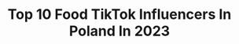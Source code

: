 ---
title: Top 10 Food TikTok Influencers In Poland In 2023
description: >-
  Find top food TikTok influencers in Poland in 2023. Most popular hashtags: #dlaciebie #food #foryou #dc.
platform: TikTok
hits: 80
text_top: Analyze the top-rated TikTok accounts on inBeat.
text_bottom: Our search engine has 80 TikTok influencers like this in Poland for you to connect with.
profiles:
  - username: "meanttobe_together"
    fullname: >-
      Maggie & Kamil
    bio: >-
      🌴kissing when the sun goes down🌅 🏨 Hotels & Food 🥑 #couplegoals
    location: "Poland"
    followers: 25100
    engagement: 954
    commentsToLikes: 0.036399
    id: ck9enunyikxjo0j78pzudhgjj
    verified: false
    hashtags: "#luxurylife, #foryou, #tiktokna, #tiktokuk"
  - username: "lenagryszko"
    fullname: >-
      lenagryszko
    bio: >-
      Life is too short to eat untasty food. Check my IG and YT
    location: "Poland"
    followers: 254200
    engagement: 1508
    commentsToLikes: 0.013161
    id: ck95vzwkn028m0j78s4pw9o56
    verified: true
    hashtags: "#przepis, #maj, #lenagryszko, #jajko"
  - username: "k_rutyna"
    fullname: >-
      Rutyna
    bio: >-
      Hi👋 Follow the life of Rutyna🖤🍸 INSTAGRAM📸: @rutyna.cocktails.music.food
    location: "Poland"
    followers: 24000
    engagement: 593
    commentsToLikes: 0.006845
    id: ckb9jxor9bex20j237tw8lb53
    verified: false
    hashtags: "#blinkeecity, #toptiktok, #hulajnoga, #beer"
  - username: "natalia_gmyrek"
    fullname: >-
      natalia_gmyrek
    bio: >-
      MasterChef 6 🇵🇱 Fotograf👉 Rubinowe Studio 📸 Kucharz👉 Studio FOOD&FOTO🧁
    location: "Poland"
    followers: 14800
    engagement: 609
    commentsToLikes: 0.010611
    id: ck9shqyw8uquy0j78t85re6rk
    verified: true
    hashtags: "#grzyby, #masterchef, #foodie, #dlaciebie"
  - username: "kubachuba"
    fullname: >-
      Kubachuba
    bio: >-
      Food, drink and fun 😄
    location: "Poland"
    followers: 5337
    engagement: 378
    commentsToLikes: 0.012060
    id: ckbl31c5g07op0j23rf0isef0
    verified: false
    hashtags: "#tiktokcreator, #cooking, #foryou, #foryoupage"
  - username: "ola_nowak"
    fullname: >-
      Ola Nowak
    bio: >-
      🎬YOUTUBE: OLA NOWAK 📸INSTAGRAM: OLA_NOWAK (1.5mln)
    location: "Poland"
    followers: 1400000
    engagement: 1393
    commentsToLikes: 0.007630
    id: ck8kl07st1sgo0j7837cpfvdj
    verified: true
    hashtags: "#fun, #olanowak, #tanecznymkrokiem, #dramaeffect"
  - username: "dailysana"
    fullname: >-
      dailysana
    bio: >-
      𝓳𝓮𝓭𝔃𝓸𝓷𝓴𝓸 𝔀 𝓻𝓮𝓬 𝓸𝓭 2 𝓮𝓭 ☺️ 35 𝓽𝔂𝓼 𝓬𝓾𝓭𝓷𝔂𝓬𝓱 𝓞𝓼𝓸́𝓫𝓮𝓴
    location: "Poland"
    followers: 35100
    engagement: 1482
    commentsToLikes: 0.014354
    id: ckbeyn2vzj8ht0j23cnp5623a
    verified: false
    hashtags: "#vlog, #foodbook, #whatiatetoday, #whatieatinaday"
  - username: "chyba_tyyyy"
    fullname: >-
      Tak Właśnie
    bio: >-
      Hi 👋 I’m Mika 💗 Look how cute it is ——>🎷🐢 She/her
    location: "Poland"
    followers: 2771
    engagement: 1294
    commentsToLikes: 0.046303
    id: ck8ot3yxvjmla0j78sjvuhma1
    verified: false
    hashtags: "#polska, #forupage, #kawaii, #foryou"
  - username: "iamdelais"
    fullname: >-
      D E L A I S
    bio: >-
      Made in Poland 🇵🇱 I like social media but social media doesn’t like me
    location: "Poland"
    followers: 22400
    engagement: 686
    commentsToLikes: 0.163942
    id: ck9uycyf63tgo0j78nwjq79j1
    verified: false
    hashtags: "#memes, #trend, #jedzenie, #recipe"
  - username: "freezinka"
    fullname: >-
      freezinka
    bio: >-
      Zina (Wasza Zi) Śmieszki, ciekawostki i trochę depreski Spełniam swoje marzenie
    location: "Poland"
    followers: 62900
    engagement: 1098
    commentsToLikes: 0.014078
    id: ckb0wn236ltlo0j23ufxk0whv
    verified: false
    hashtags: "#foodlover, #jedzonko, #smieszki, #culturedifferences"
---